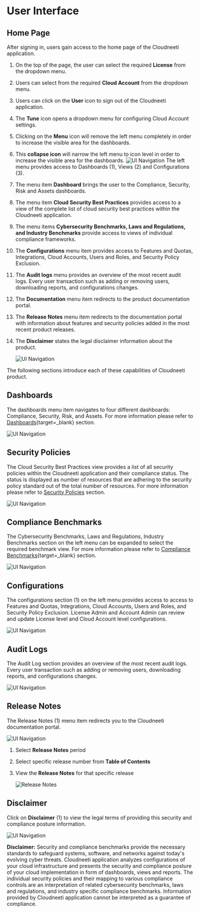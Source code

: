 User Interface
==============

Home Page
---------

After signing in, users gain access to the home page of the Cloudneeti
application.

1.  On the top of the page, the user can select the required **License** from
    the dropdown menu.
2.	Users can select from the required **Cloud Account** from the dropdown menu.
3.  Users can click on the **User** icon to sign out of the Cloudneeti
    application.
4.  The **Tune** icon opens a dropdown menu for configuring Cloud Account
    settings.
5.  Clicking on the **Menu** icon will remove the left menu completely in order
    to increase the visible area for the dashboards.
6.  This **collapse icon** will narrow the left menu to icon level in order to
    increase the visible area for the dashboards.
	![UI Navigation](.././images/userGuideUINavigation/UINavigation_Homepage.png#thumbnail)
The left menu provides access to Dashboards (1), Views (2) and Configurations (3).

1.  The menu item **Dashboard** brings the user to the Compliance, Security,
    Risk and Assets dashboards.

2.  The menu item **Cloud Security Best Practices** provides access to a view of the complete list of cloud security best practices within the Cloudneeti application.

3.  The menu items **Cybersecurity Benchmarks, Laws and Regulations, and Industry Benchmarks** provide access to views of individual compliance frameworks.

4.  The **Configurations** menu item provides access to Features and Quotas, Integrations, Cloud Accounts, Users and Roles, and Security Policy Exclusion.

5.  The **Audit logs** menu provides an overview of the most recent audit logs. Every user transaction such as adding or removing users, downloading reports, and configurations changes.

6. The **Documentation** menu item redirects to the product documentation portal.

7. The **Release Notes** menu item redirects to the documentation portal with information about features and security policies added in the most recent product releases.

8.  The **Disclaimer** states the legal disclaimer information about the product.
	
    ![UI Navigation](.././images/userGuideUINavigation/Left_Menu_Items.png#thumbnail)

The following sections introduce each of these capabilities of Cloudneeti
product.

Dashboards
----------

The dashboards menu item navigates to four different dashboards: Compliance, Security, Risk, and Assets. For more information please refer to [Dashboards](../dashboards/){target=_blank} section.
	
![UI Navigation](.././images/userGuideUINavigation/Dashboard_Section.png#thumbnail)

Security Policies
-----------------

The Cloud Security Best Practices view provides a list of all security policies
within the Cloudneeti application and their compliance status. The status is
displayed as number of resources that are adhering to the security policy
standard out of the total number of resources. For more information please refer
to [Security Policies]() section.
	
![UI Navigation](.././images/userGuideUINavigation/Security_Policies.png#thumbnail)

Compliance Benchmarks
---------------------

The Cybersecurity Benchmarks, Laws and Regulations, Industry Benchmarks section
on the left menu can be expanded to select the required benchmark view. For more
information please refer to [Compliance Benchmarks](../complianceBenchmarks/){target=_blank} section.
	
![UI Navigation](.././images/userGuideUINavigation/Compliance_Benchmarks.png#thumbnail)

Configurations
--------------

The configurations section (1) on the left menu provides access to access to Features and Quotas, Integrations, Cloud Accounts, Users and Roles, and Security Policy Exclusion. License Admin and Account Admin can review and update License level and Cloud Account level configurations. 
	
![UI Navigation](.././images/userGuideUINavigation/Settings_Panel.png#thumbnail)


Audit Logs
----------

The Audit Log section provides an overview of the most recent audit logs. Every
user transaction such as adding or removing users, downloading reports, and
configurations changes.

![UI Navigation](.././images/userGuideUINavigation/AuditLogs.png#thumbnail)

Release Notes
-------------

The Release Notes (1) menu item redirects you to the Cloudneeti documentation
portal.
	
![UI Navigation](.././images/userGuideUINavigation/Release_Notes.png#thumbnail)

1.  Select **Release Notes** period

2.  Select specific release number from **Table of Contents**

3.  View the **Release Notes** for that specific release	

    ![Release Notes](.././images/userGuideUINavigation/Release_Notes_Details.png#thumbnail)

Disclaimer
----------

Click on **Disclaimer** (1) to view the legal terms of providing this security
and compliance posture information.
	
![UI Navigation](.././images/userGuideUINavigation/Disclaimer.png#thumbnail)

**Disclaimer:** Security and compliance benchmarks provide the necessary standards to safeguard systems, software, and networks against today's evolving cyber threats. Cloudneeti application analyzes configurations of your cloud infrastructure and presents the security and compliance posture of your cloud
implementation in form of dashboards, views and reports. The individual security policies and their mapping to various compliance controls are an interpretation of related cybersecurity benchmarks, laws and regulations, and industry specific compliance benchmarks. Information provided by Cloudneeti application cannot be interpreted as a guarantee of compliance.
